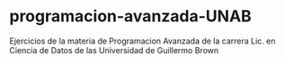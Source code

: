 # programacion-avanzada-UNAB
Ejercicios de la materia de Programacion Avanzada de la carrera Lic. en Ciencia de Datos de las Universidad de Guillermo Brown